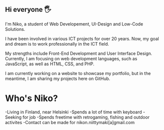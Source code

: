 

## Hi everyone 🖐

I'm Niko, a student of Web Developement, UI-Design and Low-Code Solutions.

I have been involved in various ICT projects for over 20 years. Now, my goal and dream is to work professionally in the ICT field.

My strengths include Front-End Development and User Interface Design. Currently, I am focusing on web development languages, such as JavaScript, as well as HTML, CSS, and PHP.

I am currently working on a website to showcase my portfolio, but in the meantime, I am sharing my projects here on GitHub.

# Who's Niko?

-Living in Finland, near Helsinki
-Spends a lot of time with keyboard
-Seeking for job
-Spends freetime with retrogaming, fishing and outdoor activites
-Contact can be made for nikon.niittymaki[a]gmail.com

<!--
**NNmaki/NNmaki** is a ✨ _special_ ✨ repository because its `README.md` (this file) appears on your GitHub profile.

Here are some ideas to get you started:

- 🔭 I’m currently working on ...
- 🌱 I’m currently learning ...
- 👯 I’m looking to collaborate on ...
- 🤔 I’m looking for help with ...
- 💬 Ask me about ...
- 📫 How to reach me: ...
- 😄 Pronouns: ...
- ⚡ Fun fact: ...
-->
